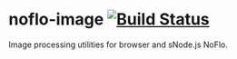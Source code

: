 # noflo-image [![Build Status](https://secure.travis-ci.org/forresto/noflo-image.png?branch=master)](http://travis-ci.org/forresto/noflo-image)

Image processing utilities for browser and sNode.js NoFlo.

